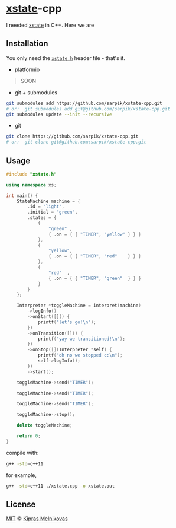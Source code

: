# [xstate](https://github.com/davidkpiano/xstate)-cpp

I needed [xstate](https://github.com/davidkpiano/xstate) in C++. Here we are

## Installation

You only need the [`xstate.h`](./xstate.h) header file - that's it.

* platformio

> SOON

* git + submodules

```sh
git submodules add https://github.com/sarpik/xstate-cpp.git
# or:  git submodules add git@github.com/sarpik/xstate-cpp.git
git submodules update --init --recursive
```

* git

```sh
git clone https://github.com/sarpik/xstate-cpp.git
# or:  git clone git@github.com:sarpik/xstate-cpp.git
```

## Usage

```cpp
#include "xstate.h"

using namespace xs;

int main() {
	StateMachine machine = {
		.id = "light",
		.initial = "green",
		.states = {
			{
				"green" ,
				{ .on = { { "TIMER", "yellow" } } }
			},
			{
				"yellow",
				{ .on = { { "TIMER", "red"    } } }
			},
			{
				"red"  ,
				{ .on = { { "TIMER", "green"  } } }
			}
		}
	};

	Interpreter *toggleMachine = interpret(machine)
		->logInfo()
		->onStart([]() {
			printf("let's go!\n");
		})
		->onTransition([]() {
			printf("yay we transitioned!\n");
		})
		->onStop([](Interpreter *self) {
			printf("oh no we stopped c:\n");
			self->logInfo();
		})
		->start();

	toggleMachine->send("TIMER");

	toggleMachine->send("TIMER");

	toggleMachine->send("TIMER");

	toggleMachine->stop();

	delete toggleMachine;

	return 0;
}
```

compile with:

```sh
g++ -std=c++11 
```

for example,

```sh
g++ -std=c++11 ./xstate.cpp -o xstate.out
```

## License

[MIT](./LICENSE) © [Kipras Melnikovas](https://github.com/sarpik)
